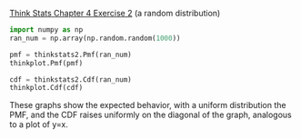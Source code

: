 [Think Stats Chapter 4 Exercise 2](http://greenteapress.com/thinkstats2/html/thinkstats2005.html#toc41) (a random distribution)

```python
import numpy as np
ran_num = np.array(np.random.random(1000))

pmf = thinkstats2.Pmf(ran_num)
thinkplot.Pmf(pmf)

cdf = thinkstats2.Cdf(ran_num)
thinkplot.Cdf(cdf)
```

These graphs show the expected behavior, with a uniform distribution the PMF, and the CDF raises uniformly on the diagonal of the graph, analogous to a plot of y=x.